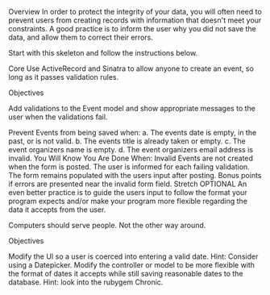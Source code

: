 Overview
In order to protect the integrity of your data, you will often need to prevent users from creating records with information that doesn't meet your constraints. A good practice is to inform the user why you did not save the data, and allow them to correct their errors.

Start with this skeleton and follow the instructions below.

Core
Use ActiveRecord and Sinatra to allow anyone to create an event, so long as it passes validation rules.

Objectives

Add validations to the Event model and show appropriate messages to the user when the validations fail.

Prevent Events from being saved when: a. The events date is empty, in the past, or is not valid. b. The events title is already taken or empty. c. The event organizers name is empty. d. The event organizers email address is invalid.
You Will Know You Are Done When:
Invalid Events are not created when the form is posted.
The user is informed for each failing validation.
The form remains populated with the users input after posting.
Bonus points if errors are presented near the invalid form field.
Stretch OPTIONAL
An even better practice is to guide the users input to follow the format your program expects and/or make your program more flexible regarding the data it accepts from the user.

Computers should serve people. Not the other way around.

Objectives

Modify the UI so a user is coerced into entering a valid date. Hint: Consider using a Datepicker.
Modify the controller or model to be more flexible with the format of dates it accepts while still saving reasonable dates to the database. Hint: look into the rubygem Chronic.
